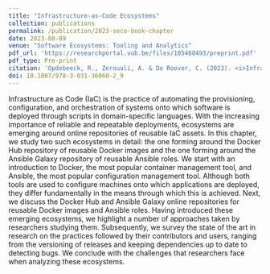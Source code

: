 ```yaml
---
title: "Infrastructure-as-Code Ecosystems"
collection: publications
permalink: /publication/2023-seco-book-chapter
date: 2023-08-09
venue: "Software Ecosystems: Tooling and Analytics"
pdf_url: 'https://researchportal.vub.be/files/105468493/preprint.pdf'
pdf_type: Pre-print
citation: 'Opdebeeck, R., Zerouali, A. & De Roover, C. (2023). <i>Infrastructure-as-Code Ecosystems</i>. In T. Mens, C. De Roover, & A. Cleve (Eds.), Software Ecosystems: Tooling and Analytics (pp. 215-245). Springer.'
doi: 10.1007/978-3-031-36060-2_9
---
```

Infrastructure as Code (IaC) is the practice of automating the provisioning, configuration, and orchestration of systems onto which software is deployed through scripts in domain-specific languages. With the increasing importance of reliable and repeatable deployments, ecosystems are emerging around online repositories of reusable IaC assets. In this chapter, we study two such ecosystems in detail: the one forming around the Docker Hub repository of reusable Docker images and the one forming around the Ansible Galaxy repository of reusable Ansible roles. We start with an introduction to Docker, the most popular container management tool, and Ansible, the most popular configuration management tool. Although both tools are used to configure machines onto which applications are deployed, they differ fundamentally in the means through which this is achieved. Next, we discuss the Docker Hub and Ansible Galaxy online repositories for reusable Docker images and Ansible roles. Having introduced these emerging ecosystems, we highlight a number of approaches taken by researchers studying them. Subsequently, we survey the state of the art in research on the practices followed by their contributors and users, ranging from the versioning of releases and keeping dependencies up to date to detecting bugs. We conclude with the challenges that researchers face when analyzing these ecosystems.
